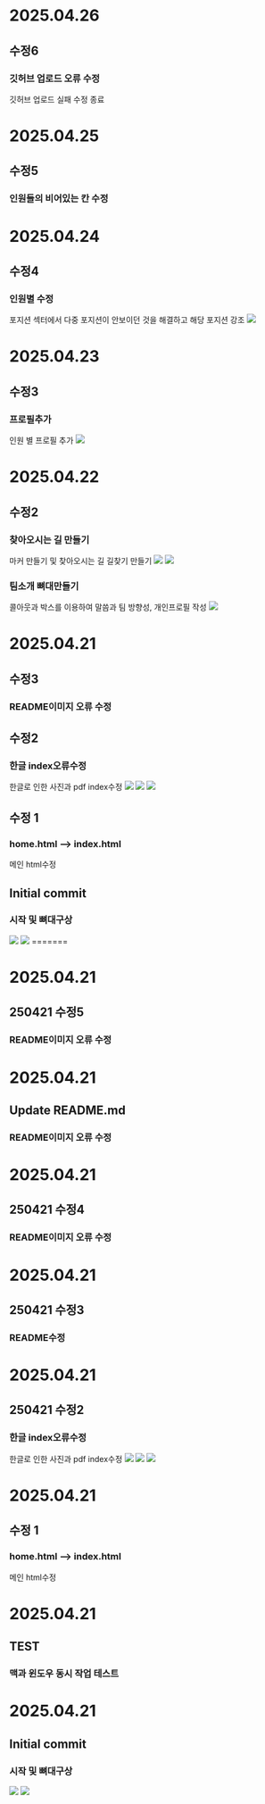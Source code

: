<h1>2025.04.26</h1>
<h2>수정6</h2>
<h3>깃허브 업로드 오류 수정</h3>
깃허브 업로드 실패 수정 종료

<h1>2025.04.25</h1>
<h2>수정5</h2>
<h3>인원들의 비어있는 칸 수정</h3>


<h1>2025.04.24</h1>
<h2>수정4</h2>
<h3>인원별 수정</h3>
포지션 섹터에서 다중 포지션이 안보이던 것을 해결하고 해당 포지션 강조
<img src="/images/250424-3.png">


<h1>2025.04.23</h1>
<h2>수정3</h2>
<h3>프로필추가</h3>
인원 별 프로필 추가
<img src="/images/250423-1.png">

<h1>2025.04.22</h1>
<h2>수정2</h2>
<h3>찾아오시는 길 만들기</h3>
마커 만들기 및 찾아오시는 길 길찾기 만들기
<img src="/images/250422-3.png>

<h2>수정1</h2>
<h3>사역 뼈대만들기<h3>
콜아웃 박스와 팝업창을 이용하여 해당 사역의 사진을 볼 수 있게 세팅
<img src="/images/250422-1.png">
<img src="/images/250422-2.png">

<h3>팀소개 뼈대만들기</h3>
콜아웃과 박스를 이용하여 말씀과 팀 방향성, 개인프로필 작성
<img src="/images/250421-6.png">


<h1>2025.04.21</h1>
<h2>수정3</h2>
<h3>README이미지 오류 수정</h3>

<h2>수정2</h2>
<h3>한글 index오류수정</h3>
한글로 인한 사진과 pdf index수정
<img src="/images/250421-3.png">
<img src="/images/250421-4.png">
<img src="/images/250421-5.png">


<h2>수정 1</h2>
<h3>home.html --> index.html</h3>
메인 html수정

<h2>Initial commit</h2>
<h3>시작 및 뼈대구상</h3>
<img src="/images/250421-1.png">
<img src="/images/250421-2.png">
=======
<h1>2025.04.21</h1>
<h2>250421 수정5</h2>
<h3>README이미지 오류 수정</h3>


<h1>2025.04.21</h1>
<h2>Update README.md</h2>
<h3>README이미지 오류 수정</h3>


<h1>2025.04.21</h1>
<h2>250421 수정4</h2>
<h3>README이미지 오류 수정</h3>


<h1>2025.04.21</h1>
<h2>250421 수정3</h2>
<h3>README수정</h3>


<h1>2025.04.21</h1>
<h2>250421 수정2</h2>
<h3>한글 index오류수정</h3>
한글로 인한 사진과 pdf index수정
<img src="/images/250421-3.png">
<img src="/images/250421-4.png">
<img src="/images/250421-5.png">


<h1>2025.04.21</h1>
<h2>수정 1</h2>
<h3>home.html --> index.html</h3>
메인 html수정


<h1>2025.04.21</h1>
<h2>TEST</h2>
<h3>맥과 윈도우 동시 작업 테스트</h3>


<h1>2025.04.21</h1>
<h2>Initial commit</h2>
<h3>시작 및 뼈대구상</h3>
<img src="/images/250421-1.png">
<img src="/images/250421-2.png">